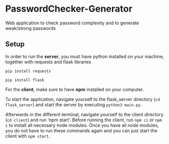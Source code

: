 # PasswordChecker-Generator
Web application to check password complexity and to generate weak/strong passwords

## Setup
In order to run the **server**, you must have python installed on your machine, together with requests and flask libraries

`pip install requests`

`pip install flask` 

For the **client**, make sure to have **npm** installed on your computer.

To start the application, navigate yourself to the flask_server directory (`cd flask_server`) and start the server by executing `python3 main.py`.

Afterwards in the different terminal, navigate yourself to the client directory (`cd client`) and run ‘npm start’. Before running the client, run `npm ci` or `npm i` to install all necessary node modules. Once you have all node modules, you do not have to run these commands again and you can just start the client with `npm start`.
